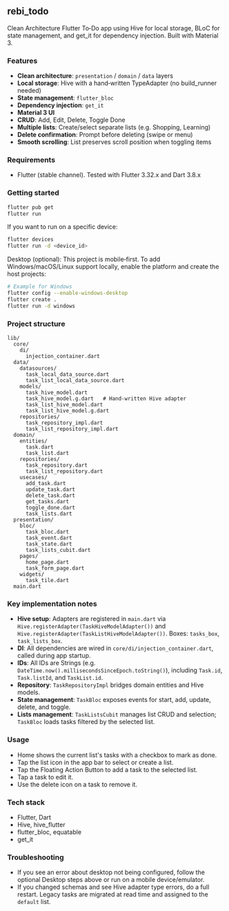 ## rebi_todo

Clean Architecture Flutter To‑Do app using Hive for local storage, BLoC for state management, and get_it for dependency injection. Built with Material 3.

### Features
- **Clean architecture**: `presentation` / `domain` / `data` layers
- **Local storage**: Hive with a hand‑written TypeAdapter (no build_runner needed)
- **State management**: `flutter_bloc`
- **Dependency injection**: `get_it`
- **Material 3 UI**
- **CRUD**: Add, Edit, Delete, Toggle Done
- **Multiple lists**: Create/select separate lists (e.g. Shopping, Learning)
- **Delete confirmation**: Prompt before deleting (swipe or menu)
- **Smooth scrolling**: List preserves scroll position when toggling items

### Requirements
- Flutter (stable channel). Tested with Flutter 3.32.x and Dart 3.8.x

### Getting started
```bash
flutter pub get
flutter run
```

If you want to run on a specific device:
```bash
flutter devices
flutter run -d <device_id>
```

Desktop (optional): This project is mobile‑first. To add Windows/macOS/Linux support locally, enable the platform and create the host projects:
```bash
# Example for Windows
flutter config --enable-windows-desktop
flutter create .
flutter run -d windows
```

### Project structure
```text
lib/
  core/
    di/
      injection_container.dart
  data/
    datasources/
      task_local_data_source.dart
      task_list_local_data_source.dart
    models/
      task_hive_model.dart
      task_hive_model.g.dart   # Hand-written Hive adapter
      task_list_hive_model.dart
      task_list_hive_model.g.dart
    repositories/
      task_repository_impl.dart
      task_list_repository_impl.dart
  domain/
    entities/
      task.dart
      task_list.dart
    repositories/
      task_repository.dart
      task_list_repository.dart
    usecases/
      add_task.dart
      update_task.dart
      delete_task.dart
      get_tasks.dart
      toggle_done.dart
      task_lists.dart
  presentation/
    bloc/
      task_bloc.dart
      task_event.dart
      task_state.dart
      task_lists_cubit.dart
    pages/
      home_page.dart
      task_form_page.dart
    widgets/
      task_tile.dart
  main.dart
```

### Key implementation notes
- **Hive setup**: Adapters are registered in `main.dart` via `Hive.registerAdapter(TaskHiveModelAdapter())` and `Hive.registerAdapter(TaskListHiveModelAdapter())`. Boxes: `tasks_box`, `task_lists_box`.
- **DI**: All dependencies are wired in `core/di/injection_container.dart`, called during app startup.
- **IDs**: All IDs are Strings (e.g. `DateTime.now().millisecondsSinceEpoch.toString()`), including `Task.id`, `Task.listId`, and `TaskList.id`.
- **Repository**: `TaskRepositoryImpl` bridges domain entities and Hive models.
- **State management**: `TaskBloc` exposes events for start, add, update, delete, and toggle.
- **Lists management**: `TaskListsCubit` manages list CRUD and selection; `TaskBloc` loads tasks filtered by the selected list.

### Usage
- Home shows the current list's tasks with a checkbox to mark as done.
- Tap the list icon in the app bar to select or create a list.
- Tap the Floating Action Button to add a task to the selected list.
- Tap a task to edit it.
- Use the delete icon on a task to remove it.

### Tech stack
- Flutter, Dart
- Hive, hive_flutter
- flutter_bloc, equatable
- get_it

### Troubleshooting
- If you see an error about desktop not being configured, follow the optional Desktop steps above or run on a mobile device/emulator.
- If you changed schemas and see Hive adapter type errors, do a full restart. Legacy tasks are migrated at read time and assigned to the `default` list.
